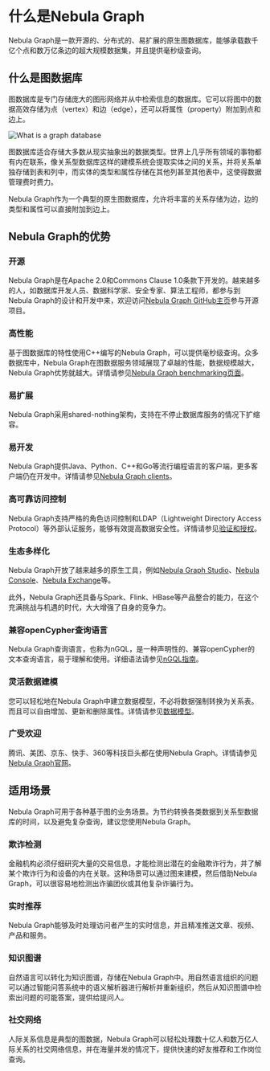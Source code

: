# 什么是Nebula Graph

Nebula Graph是一款开源的、分布式的、易扩展的原生图数据库，能够承载数千亿个点和数万亿条边的超大规模数据集，并且提供毫秒级查询。

## 什么是图数据库

图数据库是专门存储庞大的图形网络并从中检索信息的数据库。它可以将图中的数据高效存储为点（vertex）和边（edge），还可以将属性（property）附加到点和边上。

![What is a graph database](https://docs-cdn.nebula-graph.com.cn/docs-2.0/1.introduction/what-is-a-graph-database.png "What is a graph database")

图数据库适合存储大多数从现实抽象出的数据类型。世界上几乎所有领域的事物都有内在联系，像关系型数据库这样的建模系统会提取实体之间的关系，并将关系单独存储到表和列中，而实体的类型和属性存储在其他列甚至其他表中，这使得数据管理费时费力。

Nebula Graph作为一个典型的原生图数据库，允许将丰富的关系存储为边，边的类型和属性可以直接附加到边上。

## Nebula Graph的优势

### 开源

Nebula Graph是在Apache 2.0和Commons Clause 1.0条款下开发的。越来越多的人，如数据库开发人员、数据科学家、安全专家、算法工程师，都参与到Nebula Graph的设计和开发中来，欢迎访问[Nebula Graph GitHub主页](https://github.com/vesoft-inc/nebula-graph)参与开源项目。

### 高性能

基于图数据库的特性使用C++编写的Nebula Graph，可以提供毫秒级查询。众多数据库中，Nebula Graph在图数据服务领域展现了卓越的性能，数据规模越大，Nebula Graph优势就越大。详情请参见[Nebula Graph benchmarking页面](https://discuss.nebula-graph.com.cn/t/topic/782)。

### 易扩展

Nebula Graph采用shared-nothing架构，支持在不停止数据库服务的情况下扩缩容。

### 易开发

Nebula Graph提供Java、Python、C++和Go等流行编程语言的客户端，更多客户端仍在开发中。详情请参见[Nebula Graph clients](../2.quick-start/6.eco-tool-version.md)。

### 高可靠访问控制

Nebula Graph支持严格的角色访问控制和LDAP（Lightweight Directory Access Protocol）等外部认证服务，能够有效提高数据安全性。详情请参见[验证和授权](../7.data-security/1.authentication/1.authentication.md)。

### 生态多样化

Nebula Graph开放了越来越多的原生工具，例如[Nebula Graph Studio](https://github.com/vesoft-inc/nebula-web-docker)、[Nebula Console](https://github.com/vesoft-inc/nebula-console)、[Nebula Exchange](https://github.com/vesoft-inc/nebula-spark-utils/tree/v2.0.0/nebula-exchange)等。

此外，Nebula Graph还具备与Spark、Flink、HBase等产品整合的能力，在这个充满挑战与机遇的时代，大大增强了自身的竞争力。

### 兼容openCypher查询语言

Nebula Graph查询语言，也称为nGQL，是一种声明性的、兼容openCypher的文本查询语言，易于理解和使用。详细语法请参见[nGQL指南](../3.ngql-guide/1.nGQL-overview/1.overview.md)。

### 灵活数据建模

您可以轻松地在Nebula Graph中建立数据模型，不必将数据强制转换为关系表。而且可以自由增加、更新和删除属性。详情请参见[数据模型](2.data-model.md)。

### 广受欢迎

腾讯、美团、京东、快手、360等科技巨头都在使用Nebula Graph。详情请参见[Nebula Graph官网](https://nebula-graph.com.cn/)。

## 适用场景

Nebula Graph可用于各种基于图的业务场景。为节约转换各类数据到关系型数据库的时间，以及避免复杂查询，建议您使用Nebula Graph。

### 欺诈检测

金融机构必须仔细研究大量的交易信息，才能检测出潜在的金融欺诈行为，并了解某个欺诈行为和设备的内在关联。这种场景可以通过图来建模，然后借助Nebula Graph，可以很容易地检测出诈骗团伙或其他复杂诈骗行为。

### 实时推荐

Nebula Graph能够及时处理访问者产生的实时信息，并且精准推送文章、视频、产品和服务。

### 知识图谱

自然语言可以转化为知识图谱，存储在Nebula Graph中。用自然语言组织的问题可以通过智能问答系统中的语义解析器进行解析并重新组织，然后从知识图谱中检索出问题的可能答案，提供给提问人。

### 社交网络

人际关系信息是典型的图数据，Nebula Graph可以轻松处理数十亿人和数万亿人际关系的社交网络信息，并在海量并发的情况下，提供快速的好友推荐和工作岗位查询。
